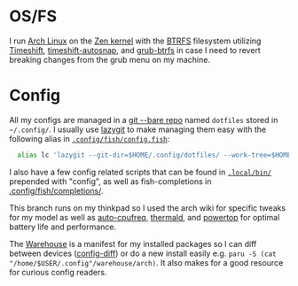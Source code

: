 # OS/FS

I run [Arch Linux](https://wiki.archlinux.org/title/Arch_Linux) on the [Zen kernel](https://wiki.archlinux.org/title/Kernel) with the [BTRFS](https://www.wikiwand.com/en/Btrfs#/Features) filesystem utilizing [Timeshift](https://github.com/teejee2008/timeshift), [timeshift-autosnap](https://gitlab.com/gobonja/timeshift-autosnap), and [grub-btrfs](https://github.com/Antynea/grub-btrfs) in case I need to revert breaking changes from the grub menu on my machine.

# Config

All my configs are managed in a [git --bare repo](https://www.atlassian.com/git/tutorials/dotfiles) named `dotfiles` stored in `~/.config/`. I usually use [lazygit](https://github.com/jesseduffield/lazygit) to make managing them easy with the following alias in [`.config/fish/config.fish`](https://github.com/jtrv/dotfiles/blob/main/.config/fish/config.fish):

```sh
  alias lc 'lazygit --git-dir=$HOME/.config/dotfiles/ --work-tree=$HOME'
```

I also have a few config related scripts that can be found in [`.local/bin/`](https://github.com/JacobTravers/.cfg/blob/main/.local/bin/) prepended with "config", as well as fish-completions in [.config/fish/completions/](https://github.com/JacobTravers/.cfg/blob/main/.config/fish/completions/).

This branch runs on my thinkpad so I used the arch wiki for specific tweaks for my model as well as [auto-cpufreq](https://github.com/AdnanHodzic/auto-cpufreq), [thermald](https://wiki.debian.org/thermald), and [powertop](https://github.com/fenrus75/powertop) for optimal battery life and performance.

The [Warehouse](https://github.com/jtrv/dotfiles/blob/morpheus/.config/warehouse) is a manifest for my installed packages so I can diff between devices ([config-diff](https://github.com/jtrv/dotfiles/blob/morpheus/.local/bin/config-diff)) or do a new install easily e.g. `paru -S (cat "/home/$USER/.config"/warehouse/arch)`. It also makes for a good resource for curious config readers.
